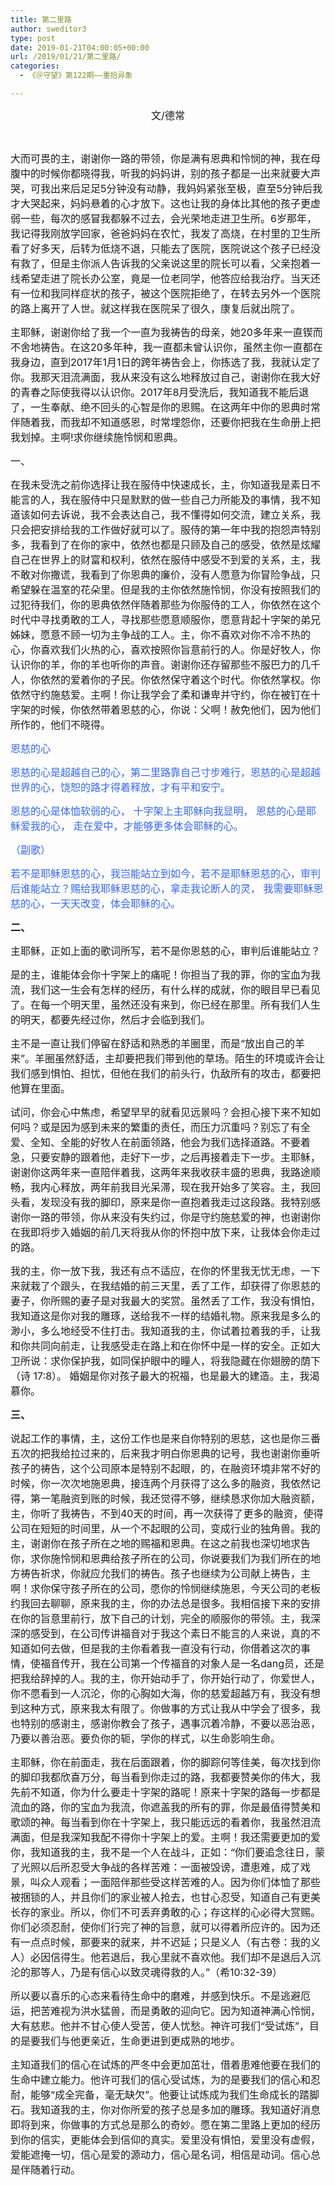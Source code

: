 ```yaml
---
title: 第二里路
author: sweditor3
type: post
date: 2019-01-21T04:00:05+00:00
url: /2019/01/21/第二里路/
categories:
  - 《＠守望》第122期——重拾异象

---
```

<p style="text-align: center;">
  <span style="font-size: 12pt;">文/德常</span>
</p>

&nbsp;

<span style="font-size: 12pt;">大而可畏的主，谢谢你一路的带领，你是满有恩典和怜悯的神，我在母腹中的时候你都晓得我，听我的妈妈讲，别的孩子都是一出来就要大声哭，可我出来后足足5分钟没有动静，我妈妈紧张至极，直至5分钟后我才大哭起来，妈妈悬着的心才放下。这也让我的身体比其他的孩子更虚弱一些，每次的感冒我都躲不过去，会光荣地走进卫生所。6岁那年，我记得我刚放学回家，爸爸妈妈在农忙，我发了高烧，在村里的卫生所看了好多天，后转为低烧不退，只能去了医院，医院说这个孩子已经没有救了，但是主你派人告诉我的父亲说这里的院长可以看，父亲抱着一线希望走进了院长办公室，竟是一位老同学，他答应给我治疗。当天还有一位和我同样症状的孩子，被这个医院拒绝了，在转去另外一个医院的路上离开了人世。就这样我在医院呆了很久，康复后就出院了。</span>

<span style="font-size: 12pt;">主耶稣，谢谢你给了我一个一直为我祷告的母亲，她20多年来一直锲而不舍地祷告。在这20多年种，我一直都未曾认识你，虽然主你一直都在我身边，直到2017年1月1日的跨年祷告会上，你拣选了我，我就认定了你。我那天泪流满面，我从来没有这么地释放过自己，谢谢你在我大好的青春之际使我得以认识你。2017年8月受洗后，我知道我不能后退了，一生奉献、绝不回头的心智是你的恩赐。在这两年中你的恩典时常伴随着我，而我却不知道感恩，时常埋怨你，还要你把我在生命册上把我划掉。主啊!求你继续施怜悯和恩典。</span>

<span style="font-size: 12pt;">一、</span>

<span style="font-size: 12pt;">在我未受洗之前你选择让我在服侍中快速成长，主，你知道我是素日不能言的人，我在服侍中只是默默的做一些自己力所能及的事情，我不知道该如何去诉说，我不会表达自己，我不懂得如何交流，建立关系，我只会把安排给我的工作做好就可以了。服侍的第一年中我的抱怨声特别多，我看到了在你的家中，依然也都是只顾及自己的感受，依然是炫耀自己在世界上的财富和权利，依然在服侍中感受不到爱的关系，主，我不敢对你撒谎，我看到了你恩典的廉价，没有人愿意为你冒险争战，只希望躲在温室的花朵里。但是我的主你依然施怜悯，你没有按照我们的过犯待我们，你的恩典依然伴随着那些为你服侍的工人，你依然在这个时代中寻找勇敢的工人，寻找那些愿意顺服你，愿意背起十字架的弟兄姊妹，愿意不顾一切为主争战的工人。主，你不喜欢对你不冷不热的心，你喜欢我们火热的心，喜欢按照你旨意前行的人。你是好牧人，你认识你的羊，你的羊也听你的声音。谢谢你还存留那些不服巴力的几千人，你依然的爱着你的子民。你依然保守着这个时代。你依然掌权。你依然守约施慈爱。主啊！你让我学会了柔和谦卑并守约，你在被钉在十字架的时候，你依然带着恩慈的心，你说：父啊！赦免他们，因为他们所作的，他们不晓得。</span>

<span style="font-size: 12pt; color: #3366ff;">恩慈的心</span>

<span style="font-size: 12pt; color: #3366ff;">恩慈的心是超越自己的心，</span><span style="font-size: 12pt; color: #3366ff;">第二里路靠自己寸步难行，</span><span style="font-size: 12pt; color: #3366ff;">恩慈的心是超越世界的心，</span><span style="font-size: 12pt; color: #3366ff;">饶恕的路才得着释放，</span><span style="font-size: 12pt; color: #3366ff;">才有平和安宁。</span>

<span style="font-size: 12pt; color: #3366ff;">恩慈的心是体恤软弱的心， </span><span style="font-size: 12pt; color: #3366ff;">十字架上主耶稣向我显明， </span><span style="font-size: 12pt; color: #3366ff;">恩慈的心是耶稣爱我的心， </span><span style="font-size: 12pt; color: #3366ff;">走在爱中，</span><span style="font-size: 12pt; color: #3366ff;">才能够更多体会耶稣的心。</span>

<span style="font-size: 12pt; color: #3366ff;">（副歌）</span>

<span style="font-size: 12pt; color: #3366ff;">若不是耶稣恩慈的心，</span><span style="font-size: 12pt; color: #3366ff;">我岂能站立到如今，</span><span style="font-size: 12pt; color: #3366ff;">若不是耶稣恩慈的心，</span><span style="font-size: 12pt; color: #3366ff;">审判后谁能站立？</span><span style="font-size: 12pt; color: #3366ff;">赐给我耶稣恩慈的心，</span><span style="font-size: 12pt; color: #3366ff;">拿走我论断人的灵， </span><span style="font-size: 12pt; color: #3366ff;">我需要耶稣恩慈的心，</span><span style="font-size: 12pt; color: #3366ff;">一天天改变，体会耶稣的心。</span>

**<span style="font-size: 12pt;">二、</span>**

<span style="font-size: 12pt;">主耶稣，正如上面的歌词所写，若不是你恩慈的心，审判后谁能站立？</span>

<span style="font-size: 12pt;">是的主，谁能体会你十字架上的痛呢！你担当了我的罪，你的宝血为我流，我们这一生会有怎样的经历，有什么样的成就，你的眼目早已看见了。在每一个明天里，虽然还没有来到，你已经在那里。所有我们人生的明天，都要先经过你，然后才会临到我们。</span>

<span style="font-size: 12pt;">主不是一直让我们停留在舒适和熟悉的羊圈里，而是“放出自己的羊来”。羊圈虽然舒适，主却要把我们带到他的草场。陌生的环境或许会让我们感到惧怕、担忧，但他在我们的前头行，仇敌所有的攻击，都要把他算在里面。</span>

<span style="font-size: 12pt;">试问，你会心中焦虑，希望早早的就看见远景吗？会担心接下来不知如何吗？或是因为感到未来的繁重的责任，而压力沉重吗？别忘了有全爱、全知、全能的好牧人在前面领路，他会为我们选择道路。不要着急，只要安静的跟着他，走好下一步，之后再接着走下一步。主耶稣，谢谢你这两年来一直陪伴着我，这两年来我收获丰盛的恩典，我路途顺畅，我内心释放，两年前我目光呆滞，现在我开始多了笑容。主，我回头看，发现没有我的脚印，原来是你一直抱着我走过这段路。我特别感谢你一路的带领，你从来没有失约过，你是守约施慈爱的神，也谢谢你在我即将步入婚姻的前几天将我从你的怀抱中放下来，让我体会你走过的路。</span>

<span style="font-size: 12pt;">我的主，你一放下我，我还有点不适应，在你的怀里我无忧无虑，一下来就栽了个跟头，在我结婚的前三天里，丢了工作，却获得了你恩慈的妻子，你所赐的妻子是对我最大的奖赏。虽然丢了工作，我没有惧怕，我知道这是你对我的雕琢，送给我不一样的结婚礼物。原来我是多么的渺小，多么地经受不住打击。我知道我的主，你试着拉着我的手，让我和你共同向前走，让我感受走在路上和在你怀中是一样的安全。正如大卫所说：求你保护我，如同保护眼中的瞳人，将我隐藏在你翅膀的荫下（诗 17:8）。 婚姻是你对孩子最大的祝福，也是最大的建造。主，我渴慕你。</span>

**<span style="font-size: 12pt;">三、</span>**

<span style="font-size: 12pt;">说起工作的事情，主，这份工作也是来自你特别的恩慈，这也是你三番五次的把我给拉过来的，后来我才明白你恩典的记号，我也谢谢你垂听孩子的祷告，这个公司原本是特别不起眼，的，在融资环境非常不好的时候，你一次次地施恩典，接连两个月获得了这么多的融资，我依然记得，第一笔融资到账的时候，我还觉得不够，继续恳求你加大融资额，主，你听了我祷告，不到40天的时间，再一次获得了更多的融资，使得公司在短短的时间里，从一个不起眼的公司，变成行业的独角兽。我的主，谢谢你在孩子所在之地的赐福和恩典。在这之前我也深切地求告你，求你施怜悯和恩典给孩子所在的公司，你说要我们为我们所在的地方祷告祈求，你就应允我们的祷告。孩子也继续为公司献上祷告，主啊！求你保守孩子所在的公司，愿你的怜悯继续施恩，今天公司的老板约我回去聊聊，原来我的主，你的办法总是很多。我相信接下来的安排在你的旨意里前行，放下自己的计划，完全的顺服你的带领。主，我深深的感受到，在公司传讲福音对于我这个素日不能言的人来说，真的不知道如何去做，但是我的主你看着我一直没有行动，你借着这次的事情，使福音传开，我在公司第一个传福音的对象人是一名dang员，还是把我给辞掉的人。我的主，你开始动手了，你开始行动了，你爱世人，你不愿看到一人沉沦，你的心胸如大海，你的慈爱超越万有，我没有想到这种方式，原来我太有限了。你做事的方式让我从中学会了很多，我也特别的感谢主，感谢你教会了孩子，遇事沉着冷静，不要以恶治恶，乃要以善治恶。要负你的轭，学你的样式，以生命影响生命。</span>

<span style="font-size: 12pt;">主耶稣，你在前面走，我在后面跟着，你的脚踪何等佳美，每次找到你的脚印我都欣喜万分，每当看到你走过的路，我都要赞美你的伟大，我先前不知道，你为什么要走十字架的路呢！原来十字架的路每一步都是流血的路，你的宝血为我流，你遮盖我的所有的罪，你是最值得赞美和歌颂的神。每当看到你在十字架上，我只能远远的看着你，我虽然泪流满面，但是我深知我配不得你十字架上的爱。主啊！我还需要更加的爱你，我知道我的主，我不是一个人在战斗，正如：“你们要追念往日，蒙了光照以后所忍受大争战的各样苦难：一面被毁谤，遭患难，成了戏景，叫众人观看；一面陪伴那些受这样苦难的人。因为你们体恤了那些被捆锁的人，并且你们的家业被人抢去，也甘心忍受，知道自己有更美长存的家业。所以，你们不可丢弃勇敢的心；存这样的心必得大赏赐。你们必须忍耐，使你们行完了神的旨意，就可以得着所应许的。因为还有一点点时候，那要来的就来，并不迟延；只是义人（有古卷：我的义人）必因信得生。他若退后，我心里就不喜欢他。我们却不是退后入沉沦的那等人，乃是有信心以致灵魂得救的人。”（希10:32-39）</span>

<span style="font-size: 12pt;">所以要以喜乐的心态来看待生命中的磨难，并感到快乐。不是逃避厄运，把苦难视为洪水猛兽，而是勇敢的迎向它。因为知道神满心怜悯，大有慈悲。他并不甘心使人受苦，使人忧愁。神许可我们“受试炼”，目的是要我们与他更亲近，生命更进到更成熟的地步。</span>

<span style="font-size: 12pt;">主知道我们的信心在试炼的严冬中会更加茁壮，借着患难他要在我们的生命中建立能力。他许可我们的信心受试炼，为的是要我们的信心和忍耐，能够“成全完备，毫无缺欠”。他要让试炼成为我们生命成长的踏脚石。我知道我的主，你对你所爱的孩子总是多加的雕琢。我知道好消息即将到来，你做事的方式总是那么的奇妙。愿在第二里路上更加的经历到你的信实，更能体会到信仰的真实。爱里没有惧怕，爱里没有虚假，爱能遮掩一切，信心是爱的源动力，信心是名词，相信是动词。信心总是伴随着行动。</span>